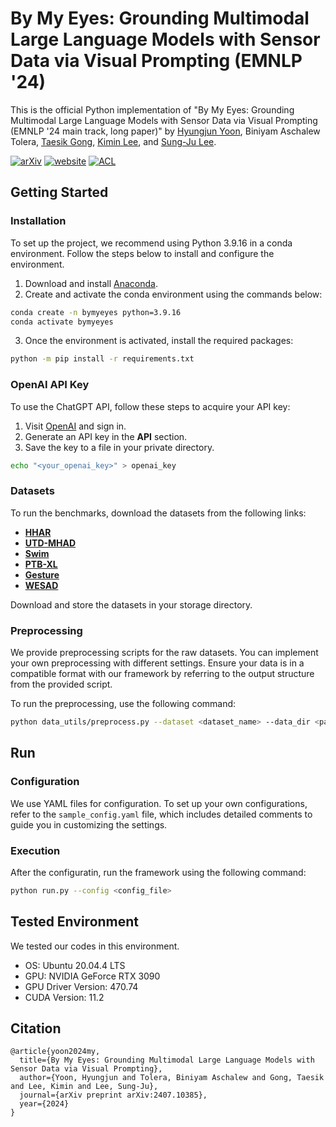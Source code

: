# By My Eyes: Grounding Multimodal Large Language Models with Sensor Data via Visual Prompting (EMNLP '24)
This is the official Python implementation of "By My Eyes: Grounding Multimodal Large Language Models with Sensor Data via Visual Prompting (EMNLP '24 main track, long paper)" by 
[Hyungjun Yoon](https://hjyoon.com/), 
Biniyam Aschalew Tolera, 
[Taesik Gong](https://taesikgong.com/), 
[Kimin Lee](https://sites.google.com/view/kiminlee), and 
[Sung-Ju Lee](https://sites.google.com/site/wewantsj/).

[![arXiv](https://img.shields.io/badge/arXiv-2407.10385-b31b1b.svg)](https://arxiv.org/abs/2407.10385) [![website](https://img.shields.io/badge/website-f9dc08.svg)](https://nmsl.kaist.ac.kr/projects/bymyeyes/) [![ACL](https://img.shields.io/badge/ACLAnthology-ed1c24.svg)](https://aclanthology.org/2024.emnlp-main.133/)

## Getting Started

### Installation

To set up the project, we recommend using Python 3.9.16 in a conda environment.
Follow the steps below to install and configure the environment.

1. Download and install [Anaconda](https://www.anaconda.com/).
2. Create and activate the conda environment using the commands below:

```bash
conda create -n bymyeyes python=3.9.16
conda activate bymyeyes
```

3. Once the environment is activated, install the required packages:

```bash
python -m pip install -r requirements.txt
```

### OpenAI API Key

To use the ChatGPT API, follow these steps to acquire your API key:

1. Visit [OpenAI](https://platform.openai.com/) and sign in.
2. Generate an API key in the **API** section.
3. Save the key to a file in your private directory.

```bash
echo "<your_openai_key>" > openai_key
```

### Datasets

To run the benchmarks, download the datasets from the following links:

- **[HHAR](https://archive.ics.uci.edu/dataset/344/heterogeneity+activity+recognition)**
- **[UTD-MHAD](https://personal.utdallas.edu/~kehtar/UTD-MHAD.html)**
- **[Swim](https://github.com/brunnergino/swimming-recognition-lap-counting)**
- **[PTB-XL](https://physionet.org/content/ptb-xl/1.0.3/)**
- **[Gesture](https://data.mendeley.com/datasets/ckwc76xr2z/2)**
- **[WESAD](https://archive.ics.uci.edu/dataset/465/wesad+wearable+stress+and+affect+detection)**

Download and store the datasets in your storage directory.

### Preprocessing

We provide preprocessing scripts for the raw datasets. You can implement your own preprocessing with different settings. Ensure your data is in a compatible format with our framework by referring to the output structure from the provided script.

To run the preprocessing, use the following command:

```bash
python data_utils/preprocess.py --dataset <dataset_name> --data_dir <path_to_raw_data_directory> --out_dir <path_to_processed_data_directory>
```

## Run

### Configuration

We use YAML files for configuration. To set up your own configurations, refer to the `sample_config.yaml` file, which includes detailed comments to guide you in customizing the settings.

### Execution

After the configuratin, run the framework using the following command:

```bash
python run.py --config <config_file>
```

## Tested Environment

We tested our codes in this environment.

- OS: Ubuntu 20.04.4 LTS
- GPU: NVIDIA GeForce RTX 3090
- GPU Driver Version: 470.74
- CUDA Version: 11.2

## Citation

```
@article{yoon2024my,
  title={By My Eyes: Grounding Multimodal Large Language Models with Sensor Data via Visual Prompting},
  author={Yoon, Hyungjun and Tolera, Biniyam Aschalew and Gong, Taesik and Lee, Kimin and Lee, Sung-Ju},
  journal={arXiv preprint arXiv:2407.10385},
  year={2024}
}
```

